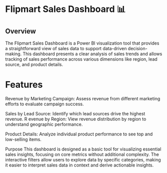 # Flipmart Sales Dashboard 📊

## Overview

The Flipmart Sales Dashboard is a Power BI visualization tool that provides a straightforward view of sales data to support data-driven decision-making. 
This dashboard presents a clear analysis of sales trends and allows tracking of sales performance across various dimensions like region, lead source, and product details.

# Features

Revenue by Marketing Campaign: Assess revenue from different marketing efforts to evaluate campaign success.

Sales by Lead Source: Identify which lead sources drive the highest revenue.
R
evenue by Region: View revenue distribution by region to understand geographic performance.

Product Details: Analyze individual product performance to see top and low-selling items.

Purpose
This dashboard is designed as a basic tool for visualizing essential sales insights, focusing on core metrics without additional complexity. 
The interactive filters allow users to explore data by specific categories, making it easier to interpret sales data in context and derive actionable insights.
